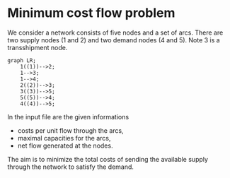 # Minimum cost flow problem
We consider a network consists of five nodes and a set of arcs. There are two supply nodes (1 and 2) and two demand nodes (4 and 5). Note 3 is a transshipment node. 
```mermaid
graph LR;
    1((1))-->2;
    1-->3;
    1-->4;
    2((2))-->3;
    3((3))-->5;
    5((5))-->4;
    4((4))-->5;
```
In the input file are the given informations
* costs per unit flow through the arcs,
* maximal capacities for the arcs,
* net flow generated at the nodes.

The aim is to minimize the total costs of sending the available supply through the network to satisfy the demand. 